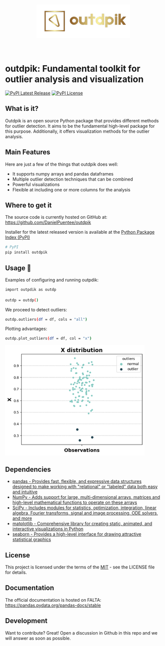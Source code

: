 

<h1 align="center">
<img src="/branding/logo/primary/outdpik.png" width="300">
</h1><br>

# outdpik: Fundamental toolkit for outlier analysis and visualization

[![PyPI Latest Release](https://img.shields.io/pypi/v/outdpik.svg)](https://pypi.org/project/outdpik/)
[![PyPI License](https://img.shields.io/pypi/l/jMetalPy.svg)](https://github.com/ikumpli/odpxprueba/blob/main/license.txt)

## What is it?
Outdpik is an open source Python package that provides different methods for outlier detection. 
It aims to be the fundamental high-level package for this purpose. 
Additionally, it offers visualization methods for the outlier analysis.

## Main Features
Here are just a few of the things that outdpik does well:

- It supports numpy arrays and pandas dataframes
- Multiple outlier detection techniques that can be combined
- Powerful visualizations
- Flexible at including one or more columns for the analysis

## Where to get it
The source code is currently hosted on GitHub at:
https://github.com/DanielPuentee/outdpik

Installer for the latest released version is available at the [Python
Package Index (PyPI)](https://pypi.org/project/outdpik)

```sh
# PyPI
pip install outdpik
```

## Usage 🤙
Examples of configuring and running outpdik:

```sh
import outpdik as outdp

outdp = outdp()
```

We proceed to detect outliers:

```sh
outdp.outliers(df = df, cols = "all")
```
Plotting advantages:

```sh
outdp.plot_outliers(df = df, col = "x")
```
<img src=branding/logo/primary/graph.png width=450 alt="Strip plot outliers detection">

## Dependencies
- [pandas - Provides fast, flexible, and expressive data structures designed to make working with "relational" or "labeled" data both easy and intuitive](https://pandas.pydata.org/)
- [NumPy - Adds support for large, multi-dimensional arrays, matrices and high-level mathematical functions to operate on these arrays](https://www.numpy.org)
- [SciPy - Includes modules for statistics, optimization, integration, linear algebra, Fourier transforms, signal and image processing, ODE solvers, and more](https://scipy.org/)
- [matplotlib - Comprehensive library for creating static, animated, and interactive visualizations in Python](https://matplotlib.org/)
- [seaborn - Provides a high-level interface for drawing attractive statistical graphics](https://seaborn.pydata.org/)

## License
This project is licensed under the terms of the [MIT](license.txt) - see the LICENSE file for details.

## Documentation
The official documentation is hosted on FALTA: https://pandas.pydata.org/pandas-docs/stable

## Development
Want to contribute? Great!
Open a discussion in Github in this repo and we will answer as soon as possible.
